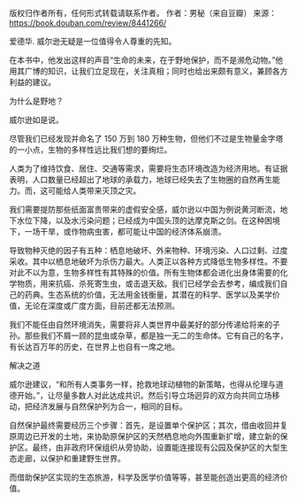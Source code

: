 版权归作者所有，任何形式转载请联系作者。
作者：男秘（来自豆瓣）
来源：https://book.douban.com/review/8441266/


爱德华. 威尔逊无疑是一位值得令人尊重的先知。

在本书中，他发出这样的声音“生命的未来，在于野地保护，而不是濒危动物。”他用其广博的知识，让我们立足现在，关注真相；同时也给出来颇有意义，兼顾各方利益的建议。

为什么是野地？

威尔逊如是说。

尽管我们已经发现并命名了 150 万到 180 万种生物，但他们不过是生物量金字塔的一小点，生物的多样性远比我们想的要绚烂。

人类为了维持饮食、居住、交通等需求，需要将生态环境改造为经济用地。有证据表明，人口数量已经超出了地球的承载力，地球已经失去了生物圈的自然再生能力。而，这可能给人类带来灭顶之灾。

我们需要提防那些纸面富贵带来的虚假安全感，威尔逊以中国为例说黄河断流，地下水位下降，以及水污染问题；已经成为中国头顶的达摩克斯之剑。在这种困境下，一场干旱，或作物病虫害，都可能让中国的经济体系崩溃。

导致物种灭绝的因子有五种：栖息地破坏、外来物种、环境污染、人口过剩、过度采收。其中以栖息地破坏为杀伤力最大。人类正以各种方式降低生物多样性。不要对此不以为意，生物多样性有其特殊的价值。所有生物体都会进化出身体需要的化学物质，用来抗癌、杀死寄生虫，或击退天敌。我们已经学会去参考，编成我们自己的药典。生态系统的价值，无法用金钱衡量，其潜在的科学、医学以及美学价值，无论在深度或广度方面，目前还都无法预测。

我们不能任由自然环境消失，需要将非人类世界中最美好的部分传递给将来的子孙。那些我们不屑一顾的昆虫或杂草，都是独一无二的生命体。它有自己的名字，有长达百万年的历史，在世界上也自有一席之地。

解决之道

威尔逊建议，“和所有人类事务一样，抢救地球动植物的新策略，也得从伦理与道德开始。”，让尽量多数人对此达成共识。然后引导立场迥异的双方向共同立场移动，把经济发展与自然保护列为合一，相同的目标。

自然保护最终需要经历三个步骤：首先，是设置单个保护区；其次，借由收回并复原周边已开发的土地，来协助原保护区的天然栖息地向外围重新扩增，建立新的保护区。最终，由非政府环保组织从旁协助，设置能连接现有公园及保护区的大型生态走廊，以保护和重建野生世界。

而借助保护区实现的生态旅游，科学及医学价值等等，甚至能创造出更高的经济价值。

